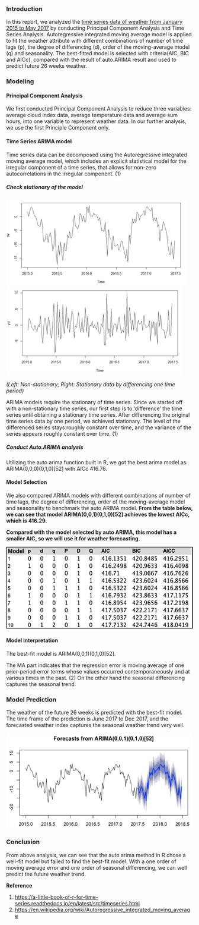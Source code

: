 ### Introduction
In this report, we analyzed the [time series data of weather from January 2015 to May 2017]() by conducting Principal Component Analysis and Time Series Analysis. Autoregressive integrated moving average model is applied to fit the weather attribute with different combinations of number of time lags (p), the degree of differencing (d), order of the moving-average model (q) and seasonality. The best-fitted model is selected with criteria(AIC, BIC and AICc), compared with the result of auto.ARIMA result and used to predict future 26 weeks weather.


### Modeling

#### Principal Component Analysis
We first conducted Principal Component Analysis to reduce three variables: average cloud index data, average temperature data and average sum hours, into one variable to represent weather data. In our further analysis, we use the first Principle Component only.
#### Time Series ARIMA model
Time series data can be decomposed using the  Autoregressive integrated moving average model, which includes an explicit statistical model for the irregular component of a time series, that allows for non-zero autocorrelations in the irregular component. (1)
##### Check stationary of the model

![img](/images/Picture4.png)
![img](/images/Picture5.png)

*(Left: Non-stationary; Right: Stationary data by differencing one time period)*

ARIMA models require the stationary of time series. Since we started off with a non-stationary time series, our first step is to ‘difference’ the time series until obtaining a stationary time series. After differencing the original time series data by one period, we achieved stationary. The level of the differenced series stays roughly constant over time, and the variance of the series appears roughly constant over time. (1)

##### Conduct Auto.ARIMA analysis
Utilizing the auto arima function built in R, we got the best arima model as ARIMA(0,0,0)(0,1,0)[52]  with AICc 416.76.

#### Model Selection
We also compared ARIMA models with different combinations of number of time lags, the degree of differencing, order of the moving-average model and seasonality to benchmark the auto ARIMA model. **From the table below, we can see that model ARIMA(0,0,1)(0,1,0)[52] achieves the lowest AICc, which is 416.29.**

**Compared with the model selected by auto ARIMA, this model has a smaller AIC, so we will use it for weather forecasting.**

![img](/images/Picture6.png)

#### Model Interpretation
The best-fit model is ARIMA(0,0,1)(0,1,0)[52].

The MA part indicates that the regression error is moving average of one prior-period error terms whose values occurred contemporaneously and at various times in the past. (2) On the other hand the seasonal differencing captures the seasonal trend.

### Model Prediction
The weather of the future 26 weeks is predicted with the best-fit model. The time frame of the prediction is June 2017 to Dec 2017, and the forecasted weather index captures the seasonal weather trend very well.

![img](/images/Picture7.png)

### Conclusion
From above analysis, we can see that the auto arima method in R chose a well-fit model but failed to find the best-fit model. With a one order of moving average error and one order of seasonal differencing, we can well predict the future weather trend.



**Reference**
1.	https://a-little-book-of-r-for-time-series.readthedocs.io/en/latest/src/timeseries.html
2.	https://en.wikipedia.org/wiki/Autoregressive_integrated_moving_average

